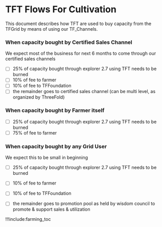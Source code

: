 # TFT Flows For Cultivation

This document describes how TFT are used to buy capacity from the TFGrid by means of using our TF_Channels.

### When capacity bought by Certified Sales Channel

We expect most of the business for next 6 months to come through our certified sales channels

- [ ] 25% of capacity bought through explorer 2.7 using TFT needs to be burned
- [ ] 10% of fee to farmer
- [ ] 10% of fee to TFFoundation
- [ ] the remainder goes to certified sales channel (can be multi level, as organized by ThreeFold)

### When capacity bought by Farmer itself

- [ ] 25% of capacity bought through explorer 2.7 using TFT needs to be burned
- [ ] 75% of fee to farmer

### When capacity bought by any Grid User

We expect this to be small in beginning

- [ ] 25% of capacity bought through explorer 2.7 using TFT needs to be burned
- [ ] 10% of fee to farmer
- [ ] 10% of fee to TFFoundation
- [ ] the remainder goes to promotion pool as held by wisdom council to promote & support sales & utilization


!!!include:farming_toc